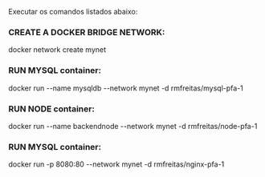 Executar os comandos listados abaixo:

### CREATE A DOCKER BRIDGE NETWORK:
docker network create mynet

### RUN MYSQL container:
docker run --name mysqldb --network mynet -d rmfreitas/mysql-pfa-1

### RUN NODE container:
docker run --name backendnode --network mynet -d rmfreitas/node-pfa-1

### RUN MYSQL container:
docker run -p 8080:80 --network mynet -d rmfreitas/nginx-pfa-1